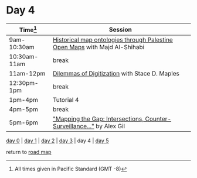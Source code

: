 # Day 4

| Time[^1] | Session |   
| --- | --- |
| 9am-10:30am   | [Historical map ontologies through Palestine Open Maps](workshop_materials/workshop4.md) with Majd Al-Shihabi  |
| 10:30am-11am   | break  |
| 11am-12pm  | [Dilemmas of Digitization](curated_convos/cc3.md) with Stace D. Maples |
| 12:30pm-1pm   | break   |
| 1pm-4pm   | Tutorial 4 |
| 4pm-5pm   | break |
| 5pm-6pm   | ["Mapping the Gap: Intersections, Counter-Surveillance..."](public_events.md#public-lecture-4) by Alex Gil   |

[day 0](day0.md) | [day 1](day1.md) | [day 2](day2.md) | [day 3](day3.md) | day 4 | [day 5](day5.md)  

return to [road map](road_map.md)

[^1]: All times given in Pacific Standard (GMT -8)
